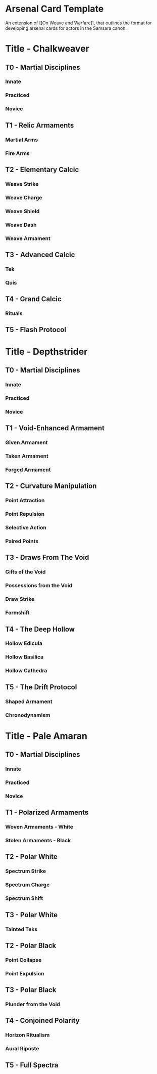# Arsenal Card Template
An extension of [[On Weave and Warfare]], that outlines the format for developing arsenal cards for actors in the Samsara canon.

# Title - Chalkweaver
## T0 - Martial Disciplines
### Innate
### Practiced
### Novice
## T1 - Relic Armaments
### Martial Arms
### Fire Arms
## T2 - Elementary Calcic
### Weave Strike
### Weave Charge
### Weave Shield
### Weave Dash
### Weave Armament
## T3 - Advanced Calcic
### Tek
### Quis
## T4 - Grand Calcic
### Rituals
## T5 - Flash Protocol

# Title - Depthstrider
## T0 - Martial Disciplines
### Innate
### Practiced
### Novice
## T1 - Void-Enhanced Armament
### Given Armament
### Taken Armament
### Forged Armament
## T2 - Curvature Manipulation
### Point Attraction
### Point Repulsion
### Selective Action
### Paired Points
## T3 - Draws From The Void
### Gifts of the Void
### Possessions from the Void
### Draw Strike
### Formshift
## T4 - The Deep Hollow
### Hollow Edicula
### Hollow Basilica
### Hollow Cathedra
## T5 - The Drift Protocol
### Shaped Armament
### Chronodynamism

# Title - Pale Amaran
## T0 - Martial Disciplines
### Innate
### Practiced
### Novice
## T1 - Polarized Armaments
### Woven Armaments - White
### Stolen Armaments - Black
## T2 - Polar White
### Spectrum Strike
### Spectrum Charge
### Spectrum Shift
## T3 - Polar White
### Tainted Teks
## T2 - Polar Black
### Point Collapse
### Point Expulsion
## T3 - Polar Black
### Plunder from the Void
## T4 - Conjoined Polarity
### Horizon Ritualism
### Aural Riposte
## T5 - Full Spectra
